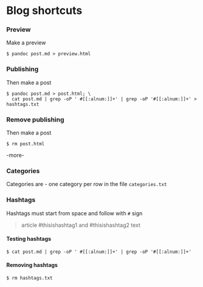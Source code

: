 # Blog shortcuts

### Preview
Make a preview

```
$ pandoc post.md > preview.html
```

### Publishing
Then make a post
```
$ pandoc post.md > post.html; \
  cat post.md | grep -oP ' #[[:alnum:]]+' | grep -oP '#[[:alnum:]]+' > hashtags.txt
```

### Remove publishing
Then make a post
```
$ rm post.html
```

-more-

### Categories

Categories are - one category per row in the file `categories.txt`

### Hashtags
Hashtags must start from space and follow with `#` sign

> article #thisishashtag1 and #thisishashtag2 text

#### Testing hashtags
```
$ cat post.md | grep -oP ' #[[:alnum:]]+' | grep -oP '#[[:alnum:]]+'
```

#### Removing hashtags
```
$ rm hashtags.txt
```
